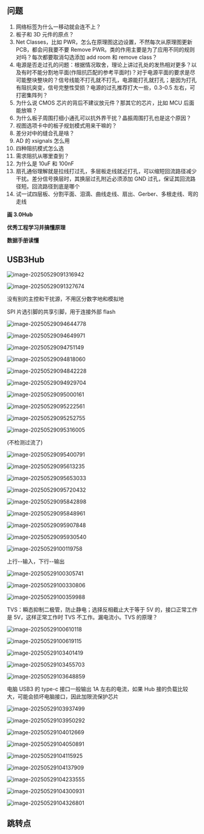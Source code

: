 ## 问题

1. 网络标签为什么一移动就会连不上？
2. 板子和 3D 元件的原点？
3. Net Classes，比如 PWR，怎么在原理图这边设置，不然每次从原理图更新 PCB，都会问我要不要 Remove PWR。类的作用主要是为了应用不同的规则对吗？每次都要取消勾选添加 add room 和 remove class？
5. 电源是否走过孔的问题：根据情况取舍，理论上讲过孔处的发热相对更多？以及有时不能分割地平面(作阻抗匹配的参考平面时)？对于电源平面的要求是尽可能整块整块的？信号线能不打孔就不打孔，电源能打孔就打孔；是因为打孔有阻抗突变，信号完整性受损？电源的过孔推荐打大一些，0.3-0.5 左右，可打密集阵列？
6. 为什么说 CMOS 芯片的背后不建议放元件？那其它的芯片，比如 MCU 后面能放嘛？
7. 为什么板子周围打细小通孔可以抗外界干扰？晶振周围打孔也是这个原因？
8. 视图选项卡中的板子规划模式用来干嘛的？
9. 差分对中的缝合孔是啥？
10. AD 的 xsignals 怎么用
11. 四种阻抗模式怎么选
12. 需求阻抗从哪里查到？
13. 为什么是 10uF 和 100nF
14. 扇孔通俗理解就是拉线打过孔，多层板走线就近打孔，可以缩短回流路径减少干扰。差分信号换层时，其换层过孔附近必须添加 GND 过孔，保证其回流路径短。回流路径到底是哪个
15. 试一试四层板、分割平面、泪滴、曲线走线、扇出、Gerber、多根走线、弯的走线

**画 3.0Hub**

**优秀工程学习并搞懂原理**

**数据手册读懂**

## USB3Hub

![image-20250529091316942](../assets/post-pics/image-20250529091316942.png)

![image-20250529091327674](../assets/post-pics/image-20250529091327674.png)

没有别的主控和干扰源，不用区分数字地和模拟地

SPI 片选引脚的共享引脚，用于连接外部 flash

![image-20250529094644778](../assets/post-pics/image-20250529094644778.png)

![image-20250529094649971](../assets/post-pics/image-20250529094649971.png)

![image-20250529094751149](../assets/post-pics/image-20250529094751149.png)

![image-20250529094818060](../assets/post-pics/image-20250529094818060.png)

![image-20250529094842228](../assets/post-pics/image-20250529094842228.png)

![image-20250529094929704](../assets/post-pics/image-20250529094929704.png)

![image-20250529095000161](../assets/post-pics/image-20250529095000161.png)

![image-20250529095222561](../assets/post-pics/image-20250529095222561.png)

![image-20250529095252755](../assets/post-pics/image-20250529095252755.png)

![image-20250529095316005](../assets/post-pics/image-20250529095316005.png)

(不检测过流了)

![image-20250529095400791](../assets/post-pics/image-20250529095400791.png)

![image-20250529095613235](../assets/post-pics/image-20250529095613235.png)

![image-20250529095653033](../assets/post-pics/image-20250529095653033.png)

![image-20250529095720432](../assets/post-pics/image-20250529095720432.png)

![image-20250529095842898](../assets/post-pics/image-20250529095842898.png)

![image-20250529095848961](../assets/post-pics/image-20250529095848961.png)

![image-20250529095907848](../assets/post-pics/image-20250529095907848.png)

![image-20250529095930540](../assets/post-pics/image-20250529095930540.png)

![image-20250529100119758](../assets/post-pics/image-20250529100119758.png)

上行--输入，下行--输出

![image-20250529100305741](../assets/post-pics/image-20250529100305741.png)

![image-20250529100330806](../assets/post-pics/image-20250529100330806.png)

![image-20250529100359988](../assets/post-pics/image-20250529100359988.png)

TVS：瞬态抑制二极管，防止静电；选择反相截止大于等于 5V 的，接口正常工作是 5V，这样正常工作时 TVS 不工作。漏电流小。TVS 的原理？

![image-20250529100610118](../assets/post-pics/image-20250529100610118.png)

![image-20250529100619115](../assets/post-pics/image-20250529100619115.png)

![image-20250529103401419](../assets/post-pics/image-20250529103401419.png)

![image-20250529103455703](../assets/post-pics/image-20250529103455703.png)

![image-20250529103648859](../assets/post-pics/image-20250529103648859.png)

电脑 USB3 的 type-c 接口一般输出 1A 左右的电流，如果 Hub 接的负载比较大，可能会损坏电脑接口，因此加限流保护芯片

![image-20250529103937499](../assets/post-pics/image-20250529103937499.png)

![image-20250529103950292](../assets/post-pics/image-20250529103950292.png)

![image-20250529104012669](../assets/post-pics/image-20250529104012669.png)

![image-20250529104050891](../assets/post-pics/image-20250529104050891.png)

![image-20250529104115925](../assets/post-pics/image-20250529104115925.png)

![image-20250529104137909](../assets/post-pics/image-20250529104137909.png)

![image-20250529104233555](../assets/post-pics/image-20250529104233555.png)

![image-20250529104300931](../assets/post-pics/image-20250529104300931.png)

![image-20250529104326801](../assets/post-pics/image-20250529104326801.png)

## 跳转点
